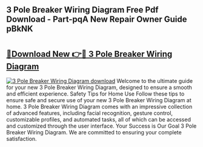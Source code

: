 ## 3 Pole Breaker Wiring Diagram Free Pdf Download - Part-pqA New Repair Owner Guide pBkNK

# <h2><a href="http://dfhlav.blite.top/?on=3+Pole+Breaker+Wiring+Diagram">🔗Download New 👉🔴 3 Pole Breaker Wiring Diagram</a></h2>

[![3 Pole Breaker Wiring Diagram download](https://i.imgur.com/lujVjoI.png)](http://dfhlav.blite.top/?on=3+Pole+Breaker+Wiring+Diagram)
Welcome to the ultimate guide for your new 3 Pole Breaker Wiring Diagram, designed to ensure a smooth and efficient experience. Safety Tips for Home Use Follow these tips to ensure safe and secure use of your new 3 Pole Breaker Wiring Diagram at home. 3 Pole Breaker Wiring Diagram comes with an impressive collection of advanced features, including facial recognition, gesture control, customizable profiles, and automated tasks, all of which can be accessed and customized through the user interface. Your Success is Our Goal 3 Pole Breaker Wiring Diagram. We are committed to ensuring your complete satisfaction.
